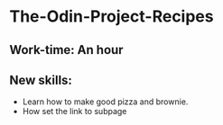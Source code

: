 # The-Odin-Project-Recipes
## Work-time: An hour
## New skills:
- Learn how to make good pizza and brownie.
- How set the link to subpage 
